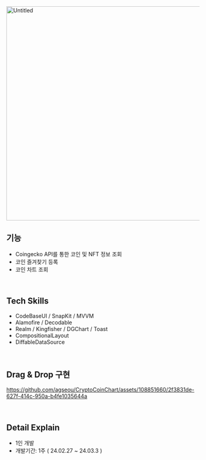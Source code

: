 
<img width="558" alt="Untitled" src="https://github.com/agseou/CryptoCoinChart/assets/108851660/1884710e-52b5-4f74-a5e5-3f0ad4352941">

## 기능
- Coingecko API를 통한 코인 및 NFT 정보 조회
- 코인 즐겨찾기 등록
- 코인 차트 조회

<br/>

## Tech Skills
- CodeBaseUI / SnapKit / MVVM
- Alamofire / Decodable
- Realm / Kingfisher / DGChart / Toast
- CompositionalLayout
- DiffableDataSource

<br/>

## Drag & Drop 구현
https://github.com/agseou/CryptoCoinChart/assets/108851660/2f3831de-627f-414c-950a-b4fe1035644a

<br/>

## Detail Explain
- 1인 개발
- 개발기간: 1주 ( 24.02.27 ~ 24.03.3 )
